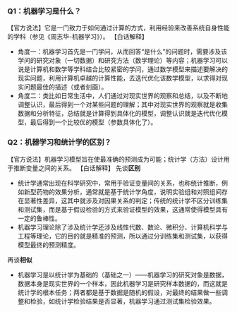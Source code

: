 
### Q1：机器学习是什么？
【官方说法】它是一门致力于如何通过计算的方式，利用经验来改善系统自身性能的学科（参见《周志华-机器学习》）。
【白话解释】
- 角度一：机器学习首先是一门学问，从而回答“是什么”的问题时，需要涉及该学问的研究对象（一切数据）和研究方法（数学理论）等内容；机器学习可以说是计算机和数学等学科结合比较紧密的学问，通过数学模型来描述要解决的现实问题，利用计算机卓越的计算性能，去迭代优化该数学模型，以求得对现实问题最佳的描述（或者刻画）。
- 角度二：类比如日常生活中，人们通过对现实世界的观察和总结，以及不断地调整认识，最后得到一个对某些问题的理解；其中对现实世界的观察就是收集数据和分析特征，总结就是计算得到具体化的模型，调整认识就是迭代优化模型，最后得到一个比较优的模型（参数具体化了）。

### Q2：机器学习和统计学的区别？
【官方说法】机器学习模型旨在使最准确的预测成为可能；统计学（方法）设计用于推断变量之间的关系。
【白话解释】
先谈**区别**
- 统计学通常出现在科学研究中，常用于验证变量间的关系，也称统计推断，例如新型药物的效果分析，通常就是基于统计学角度，说明实验组和对照组间存在显著性差异，这其中就涉及对因果关系的判定；传统的统计学不区分训练集和测试集，而是基于假设检验的方式来验证模型的效果，这通常使得模型具有一定的鲁棒性。
- 机器学习理论除了涉及统计学还涉及线性代数、数论、微积分、计算机科学与工程等理论，它的目的就是精准的预测，所以通过分训练集和测试集，以获得模型最终的预测精度。

再谈**相似**
- 机器学习是以统计学为基础的（基础之一）——机器学习的研究对象是数据，数据本身是现实世界的一个样本，因此机器学习是研究样本数据的，而这就是统计学的根本任务；两者都是基于数据是随机的假设，对最终的结果做一些调整和检验，如统计学检验结果是否显著，机器学习通过测试集检验效果。
